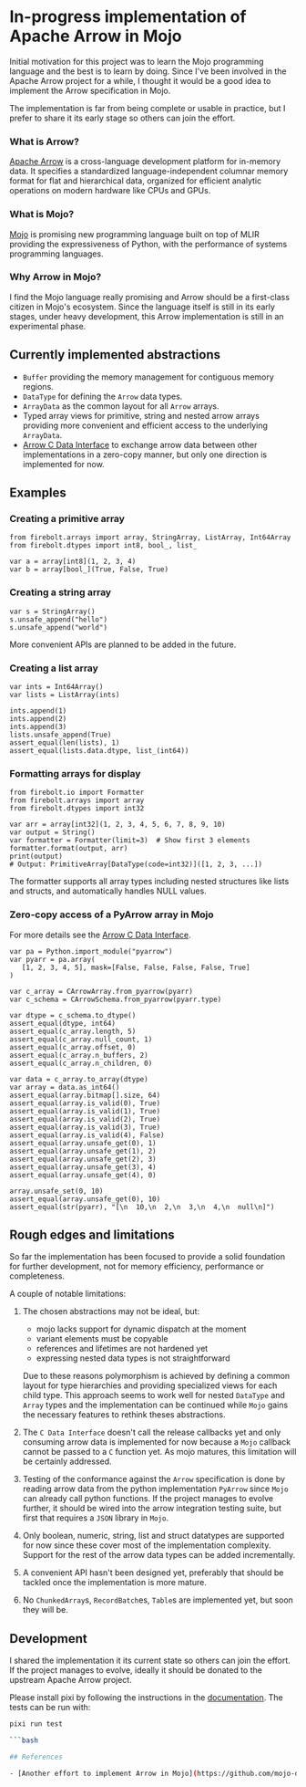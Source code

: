 # In-progress implementation of Apache Arrow in Mojo

Initial motivation for this project was to learn the Mojo programming language and the best is to learn by doing. Since I've been involved in the Apache Arrow project for a while, I thought it would be a good idea to implement the Arrow specification in Mojo.

The implementation is far from being complete or usable in practice, but I prefer to share it its early stage so others can join the effort.

### What is Arrow?

[Apache Arrow](https://arrow.apache.org) is a cross-language development platform for in-memory data. It specifies a standardized language-independent columnar memory format for flat and hierarchical data, organized for efficient analytic operations on modern hardware like CPUs and GPUs.

### What is Mojo?

[Mojo](https://www.modular.com/mojo) is promising new programming language built on top of MLIR providing the expressiveness of Python, with the performance of systems programming languages.

### Why Arrow in Mojo?

I find the Mojo language really promising and Arrow should be a first-class citizen in Mojo's ecosystem. Since the language itself is still in its early stages, under heavy development, this Arrow implementation is still in an experimental phase.

## Currently implemented abstractions

- `Buffer` providing the memory management for contiguous memory regions.
- `DataType` for defining the `Arrow` data types.
- `ArrayData` as the common layout for all `Arrow` arrays.
- Typed array views for primitive, string and nested arrow arrays providing more convenient and efficient access to the underlying `ArrayData`.
- [Arrow C Data Interface](https://arrow.apache.org/docs/format/CDataInterface.html) to exchange arrow data between other implementations in a zero-copy manner, but only one direction is implemented for now.

## Examples

### Creating a primitive array

```mojo
from firebolt.arrays import array, StringArray, ListArray, Int64Array
from firebolt.dtypes import int8, bool_, list_

var a = array[int8](1, 2, 3, 4)
var b = array[bool_](True, False, True)
```

### Creating a string array

```mojo
var s = StringArray()
s.unsafe_append("hello")
s.unsafe_append("world")
```

More convenient APIs are planned to be added in the future.

### Creating a list array

```mojo
var ints = Int64Array()
var lists = ListArray(ints)

ints.append(1)
ints.append(2)
ints.append(3)
lists.unsafe_append(True)
assert_equal(len(lists), 1)
assert_equal(lists.data.dtype, list_(int64))
```

### Formatting arrays for display

```mojo
from firebolt.io import Formatter
from firebolt.arrays import array
from firebolt.dtypes import int32

var arr = array[int32](1, 2, 3, 4, 5, 6, 7, 8, 9, 10)
var output = String()
var formatter = Formatter(limit=3)  # Show first 3 elements
formatter.format(output, arr)
print(output)
# Output: PrimitiveArray[DataType(code=int32)]([1, 2, 3, ...])
```

The formatter supports all array types including nested structures like lists and structs, and automatically handles NULL values.

### Zero-copy access of a PyArrow array in Mojo

For more details see the [Arrow C Data Interface](https://arrow.apache.org/docs/format/CDataInterface.html).

```mojo
var pa = Python.import_module("pyarrow")
var pyarr = pa.array(
   [1, 2, 3, 4, 5], mask=[False, False, False, False, True]
)

var c_array = CArrowArray.from_pyarrow(pyarr)
var c_schema = CArrowSchema.from_pyarrow(pyarr.type)

var dtype = c_schema.to_dtype()
assert_equal(dtype, int64)
assert_equal(c_array.length, 5)
assert_equal(c_array.null_count, 1)
assert_equal(c_array.offset, 0)
assert_equal(c_array.n_buffers, 2)
assert_equal(c_array.n_children, 0)

var data = c_array.to_array(dtype)
var array = data.as_int64()
assert_equal(array.bitmap[].size, 64)
assert_equal(array.is_valid(0), True)
assert_equal(array.is_valid(1), True)
assert_equal(array.is_valid(2), True)
assert_equal(array.is_valid(3), True)
assert_equal(array.is_valid(4), False)
assert_equal(array.unsafe_get(0), 1)
assert_equal(array.unsafe_get(1), 2)
assert_equal(array.unsafe_get(2), 3)
assert_equal(array.unsafe_get(3), 4)
assert_equal(array.unsafe_get(4), 0)

array.unsafe_set(0, 10)
assert_equal(array.unsafe_get(0), 10)
assert_equal(str(pyarr), "[\n  10,\n  2,\n  3,\n  4,\n  null\n]")
```

## Rough edges and limitations

So far the implementation has been focused to provide a solid foundation for further development, not for memory efficiency, performance or completeness.

A couple of notable limitations:

1. The chosen abstractions may not be ideal, but:
   - mojo lacks support for dynamic dispatch at the moment
   - variant elements must be copyable
   - references and lifetimes are not hardened yet
   - expressing nested data types is not straightforward

   Due to these reasons polymorphism is achieved by defining a common layout for type hierarchies and providing specialized views for each child type. This approach seems to work well for nested `DataType` and `Array` types and the implementation can be continued while `Mojo` gains the necessary features to rethink theses abstractions.

2. The `C Data Interface` doesn't call the release callbacks yet and only consuming arrow data is implemented for now because a `Mojo` callback cannot be passed to a `C` function yet. As mojo matures, this limitation will be certainly addressed.

3. Testing of the conformance against the `Arrow` specification is done by reading arrow data from the python implementation `PyArrow` since `Mojo` can already call python functions. If the project manages to evolve further, it should be wired into the arrow integration testing suite, but first that requires a `JSON` library in `Mojo`.

4. Only boolean, numeric, string, list and struct datatypes are supported for now since these cover most of the implementation complexity. Support for the rest of the arrow data types can be added incrementally.

5. A convenient API hasn't been designed yet, preferably that should be tackled once the implementation is more mature.

6. No `ChunkedArray`s, `RecordBatch`es, `Table`s are implemented yet, but soon they will be.

## Development

I shared the implementation it its current state so others can join the effort.
If the project manages to evolve, ideally it should be donated to the upstream Apache Arrow project.

Please install pixi by following the instructions in the [documentation](https://pixi.sh/latest/installation/).
The tests can be run with:

```bash
pixi run test

```bash

## References

- [Another effort to implement Arrow in Mojo](https://github.com/mojo-data/arrow.mojo)

